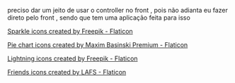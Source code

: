 preciso dar um jeito de usar o controller no front , pois não adianta eu fazer direto pelo front , sendo que tem uma aplicação feita para isso


<a href="https://www.flaticon.com/free-icons/sparkle" title="sparkle icons">Sparkle icons created by Freepik - Flaticon</a>

<a href="https://www.flaticon.com/free-icons/pie-chart" title="pie chart icons">Pie chart icons created by Maxim Basinski Premium - Flaticon</a>

<a href="https://www.flaticon.com/free-icons/lightning" title="lightning icons">Lightning icons created by Freepik - Flaticon</a>

<a href="https://www.flaticon.com/free-icons/friends" title="friends icons">Friends icons created by LAFS - Flaticon</a>